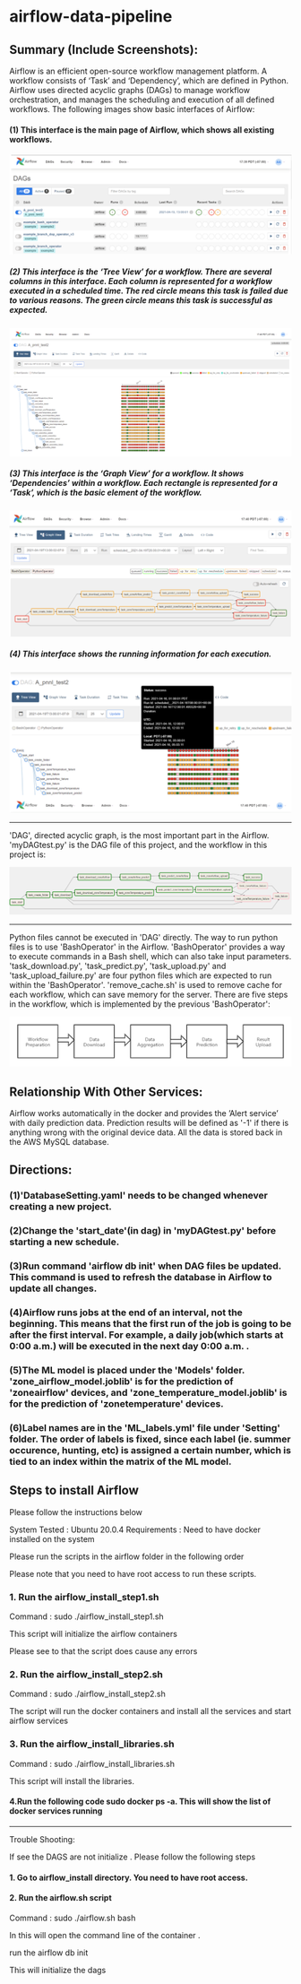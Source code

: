 # airflow-data-pipeline

## Summary (Include Screenshots): 
Airflow is an efficient open-source workflow management platform. A workflow consists of ‘Task’ and ‘Dependency’, which are defined in Python. Airflow uses directed acyclic graphs (DAGs) to manage workflow orchestration, and manages the scheduling and execution of all defined workflows. The following images show basic interfaces of Airflow:
#### (1) This interface is the main page of Airflow, which shows all existing workflows.
![](images/airflow-1.png)
##### (2) This interface is the ‘Tree View’ for a workflow. There are several columns in this interface. Each column is represented for a workflow executed in a scheduled time. The red circle means this task is failed due to various reasons. The green circle means this task is successful as expected.
![](images/airflow-2.png)
##### (3) This interface is the ‘Graph View’ for a workflow. It shows ‘Dependencies’ within a workflow. Each rectangle is represented for a ‘Task’, which is the basic element of the workflow.
![](images/airflow-4.png)
##### (4) This interface shows the running information for each execution.
![](images/airflow-3.png)
****
'DAG', directed acyclic graph, is the most important part in the Airflow. 'myDAGtest.py' is the DAG file of this project, and the workflow in this project is:

![](images/airflow-5.png)
****
Python files cannot be executed in 'DAG' directly. The way to run python files is to use 'BashOperator' in the Airflow. 'BashOperator' provides a way to execute commands in a Bash shell, which can also take input parameters. 'task_download.py', 'task_predict.py', 'task_upload.py' and 'task_upload_failure.py' are four python files which are expected to run within the 'BashOperator'. 'remove_cache.sh' is used to remove cache for each workflow, which can save memory for the server. There are five steps in the workflow, which is implemented by the previous 'BashOperator':

![](images/airflow-6.png)


## Relationship With Other Services: 
   Airflow works automatically in the docker and provides the ’Alert service’ with daily prediction data. Prediction results will be defined as '-1' if there is anything wrong with the original device data. All the data is stored back in the AWS MySQL database.

## Directions:
   ### (1)'DatabaseSetting.yaml' needs to be changed whenever creating a new project.
   ### (2)Change the 'start_date'(in dag) in 'myDAGtest.py' before starting a new schedule.
   ### (3)Run command 'airflow db init' when DAG files be updated. This command is used to refresh the database in Airflow to update all changes.
   ### (4)Airflow runs jobs at the end of an interval, not the beginning. This means that the first run of the job is going to be after the first interval. For example, a daily job(which starts at 0:00 a.m.) will be executed in the next day 0:00 a.m. .
   ### (5)The ML model is placed under the 'Models' folder. 'zone_airflow_model.joblib' is for the prediction of 'zoneairflow' devices, and 'zone_temperature_model.joblib' is for the prediction of 'zonetemperature' devices.
   ### (6)Label names are in the 'ML_labels.yml' file under 'Setting' folder. The order of labels is fixed, since each label (ie. summer occurence, hunting, etc) is assigned a certain number, which is tied to an index within the matrix of the ML model. 

## Steps to install Airflow

Please follow the instructions below 

System Tested : Ubuntu 20.0.4
Requirements : Need to have docker installed on the system

Please run the scripts in the airflow folder in the following order

Please note that you need to have root access to run these scripts.

### 1. Run the airflow_install_step1.sh

Command : sudo ./airflow_install_step1.sh

This script will initialize the airflow containers

Please see to that the script does cause any errors

### 2. Run the airflow_install_step2.sh

Command : sudo ./airflow_install_step2.sh

The script will run the docker containers and install all the services and start airflow services

### 3. Run the airflow_install_libraries.sh

Command : sudo ./airflow_install_libraries.sh

This script will install the libraries.

#### 4.Run the following code sudo docker ps -a. This will show the list of docker services running
****

Trouble Shooting:

If see the DAGS are not initialize . Please follow the following steps

#### 1. Go to airflow_install directory. You need to have root access.

#### 2. Run the airflow.sh script

Command : sudo ./airflow.sh bash

In this will open the command line of the container .

run the airflow db init

This will initialize the dags
